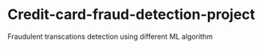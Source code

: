 # Credit-card-fraud-detection-project
Fraudulent transcations detection using different ML algorithm
